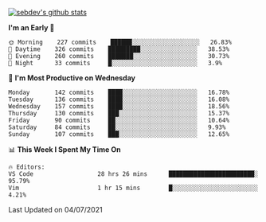 [![sebdev's github stats](https://github-readme-stats.vercel.app/api?username=sebdeveloper6952&theme=vue-dark)](https://github.com/anuraghazra/github-readme-stats)
<!--START_SECTION:waka-->
**I'm an Early 🐤** 

```text
🌞 Morning    227 commits    ██████░░░░░░░░░░░░░░░░░░░   26.83% 
🌆 Daytime    326 commits    █████████░░░░░░░░░░░░░░░░   38.53% 
🌃 Evening    260 commits    ███████░░░░░░░░░░░░░░░░░░   30.73% 
🌙 Night      33 commits     █░░░░░░░░░░░░░░░░░░░░░░░░   3.9%

```
📅 **I'm Most Productive on Wednesday** 

```text
Monday       142 commits    ████░░░░░░░░░░░░░░░░░░░░░   16.78% 
Tuesday      136 commits    ████░░░░░░░░░░░░░░░░░░░░░   16.08% 
Wednesday    157 commits    ████░░░░░░░░░░░░░░░░░░░░░   18.56% 
Thursday     130 commits    ███░░░░░░░░░░░░░░░░░░░░░░   15.37% 
Friday       90 commits     ██░░░░░░░░░░░░░░░░░░░░░░░   10.64% 
Saturday     84 commits     ██░░░░░░░░░░░░░░░░░░░░░░░   9.93% 
Sunday       107 commits    ███░░░░░░░░░░░░░░░░░░░░░░   12.65%

```


📊 **This Week I Spent My Time On** 

```text
🔥 Editors: 
VS Code                  28 hrs 26 mins      ████████████████████████░   95.79% 
Vim                      1 hr 15 mins        █░░░░░░░░░░░░░░░░░░░░░░░░   4.21%

```


 Last Updated on 04/07/2021
<!--END_SECTION:waka-->
